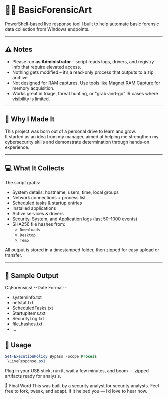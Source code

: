 # 🕵️‍♂️ BasicForensicArt

PowerShell-based live response tool I built to help automate basic forensic data collection from Windows endpoints.

---

## ⚠️ Notes

- Please run **as Administrator** – script reads logs, drivers, and registry info that require elevated access.
- Nothing gets modified – it’s a read-only process that outputs to a zip archive.
- Not designed for RAM captures. Use tools like [Magnet RAM Capture](https://www.magnetforensics.com/resources/magnet-ram-capture/) for memory acquisition.
- Works great in triage, threat hunting, or "grab-and-go" IR cases where visibility is limited.

---

## 🧠 Why I Made It

This project was born out of a personal drive to learn and grow.  
It started as an idea from my manager, aimed at helping me strengthen my cybersecurity skills and demonstrate determination through hands-on experience.

---

## 💻 What It Collects

The script grabs:

- System details: hostname, users, time, local groups
- Network connections + process list
- Scheduled tasks & startup entries
- Installed applications
- Active services & drivers
- Security, System, and Application logs (last 50–1000 events)
- SHA256 file hashes from:
  - `Downloads`
  - `Desktop`
  - `Temp`

All output is stored in a timestamped folder, then zipped for easy upload or transfer.

---

## 🧪 Sample Output
C:\Forensics\ --Date Format--
- systeminfo.txt
- netstat.txt
- ScheduledTasks.txt
- StartupItems.txt
- SecurityLog.txt
- file_hashes.txt
- ...

## 🚀 Usage

```powershell
Set-ExecutionPolicy Bypass -Scope Process
.\LiveResponse.ps1
```
Plug in your USB stick, run it, wait a few minutes, and boom — zipped artifacts ready for analysis.

🧊 Final Word
This was built by a security analyst for security analysts. Feel free to fork, tweak, and adapt.
If it helped you — I’d love to hear how.
